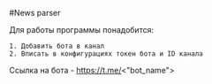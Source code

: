 #News parser

Для работы программы понадобится:

    1. Добавить бота в канал
    2. Вписать в конфигурациях токен бота и ID канала

Ссылка на бота - https://t.me/<"bot_name">
